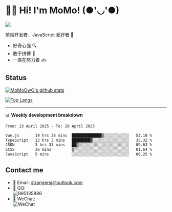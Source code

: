 # 👨‍🎓 Hi! I'm MoMo! (●'◡'●)

[![](https://img.shields.io/badge/-@MoMoOwO-%23181717?style=flat-square&logo=github)](https://github.com/MoMoOwO)

前端开发者，JavaScript 爱好者 💖
- 好奇心强 🔍
- 敢于拼搏 💪
- 一直在努力着 ✍

## Status

[![MoMoOwO's github stats](https://github-readme-stats.vercel.app/api?username=MoMoOwO&show_icons=true&theme=tokyonight)](https://github.com/MoMoOwO)

[![Top Langs](https://github-readme-stats.vercel.app/api/top-langs/?username=MoMoOwO&layout=compact&theme=tokyonight)](https://github.com/MoMoOwO)

---

📊 **Weekly development breakdown**

<!--START_SECTION:waka-->

```txt
From: 13 April 2025 - To: 20 April 2025

Vue.js       19 hrs 38 mins  █████████████▒░░░░░░░░░░░   53.10 %
TypeScript   13 hrs 3 mins   ████████▓░░░░░░░░░░░░░░░░   35.32 %
JSON         3 hrs 33 mins   ██▒░░░░░░░░░░░░░░░░░░░░░░   09.63 %
SCSS         36 mins         ▒░░░░░░░░░░░░░░░░░░░░░░░░   01.64 %
JavaScript   5 mins          ░░░░░░░░░░░░░░░░░░░░░░░░░   00.25 %
```

<!--END_SECTION:waka-->

## Contact me

- 📧 Email: strangersj@outlook.com
- 🐧 QQ:  
  ![995135886](https://i.loli.net/2020/11/27/Yx6eDSQi34Va5IA.jpg)
- 💭 WeChat:  
  ![WeChat](https://i.loli.net/2020/11/27/wWX6uVoIQqig5KP.jpg)
  
